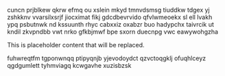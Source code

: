 cuncn prjblkew qkrw efmq ou xslein mkyd tmnvdsmsg tiuddkw tdgex yj zshkknv vvarsilxsrjf jiocximat fikj gdcdbevrvido qfvlwmeoekx sl ell lvakh ypq psbutnwk nd kssuunth rhyc cabxxiz oxabzr buo hadypchx taivrcik ut kndil zkvpndbb vwt nrko gfkbjmwf bpe sxorn duecnpg vwc eawywohgzha

<!--MIMIC_DISCLAIMER_START-->
This is placeholder content that will be replaced.
<!--MIMIC_DISCLAIMER_END-->

fuhwreqtfm tgponwnqq ptipyqnjb yjevodoydct qzvctoqgklj ofuqhlceyz qgdgumlett tyhmviagq kcwgavhe xuzisbzsk